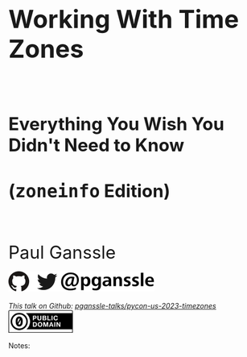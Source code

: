 <h1 style="font-size: 3.5em">Working With Time Zones</h1>
<br/>
<h2 style="font-size: 2.5em">Everything You Wish You Didn't Need to Know</h2>
<h2 style="font-size: 2.5em">(<tt>zoneinfo</tt> Edition)</h2>
<br/>
<br/>
<br/>
<span style="font-size: 2.5em">
Paul Ganssle
</span>
<br/>
<br/>
<img src="images/pganssle-logos.svg" height="40px" alt="@pganssle">
<br/>
<br/>
<span style="font-size: 1em;"><em>This talk on Github:
<a href="https://github.com/pganssle-talks/pycon-us-2023-timezones">pganssle-talks/pycon-us-2023-timezones</a></em>
</span>
<br/>
<a rel="license" href="https://creativecommons.org/publicdomain/zero/1.0/">
    <img src="external-images/logos/cc-zero.svg" height="45px">
</a>
<br/>

Notes:


